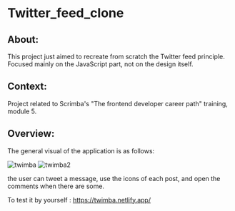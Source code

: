 # Twitter_feed_clone

## About:
This project just aimed to recreate from scratch the Twitter feed principle. Focused mainly on the JavaScript part, not on the design itself.

## Context:
Project related to Scrimba's "The frontend developer career path" training, module 5.

## Overview:
The general visual of the application is as follows:

![twimba](https://user-images.githubusercontent.com/104907909/195842132-80b482ba-b229-4127-b3af-5634dea6b756.PNG)     ![twimba2](https://user-images.githubusercontent.com/104907909/195842147-c5cc7b12-720b-4776-a086-65dd117aa139.PNG)

the user can tweet a message, use the icons of each post, and open the comments when there are some.

To test it by yourself : https://twimba.netlify.app/
